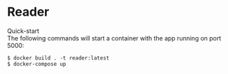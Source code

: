 # Reader

Quick-start  
The following commands will start a container with the app running on port 5000:
```
$ docker build . -t reader:latest
$ docker-compose up
```

